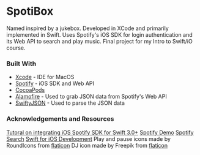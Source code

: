 # SpotiBox
Named inspired by a jukebox. Developed in XCode and primarily implemented in Swift. Uses Spotify's iOS SDK for login authentication and its Web API to search and play music. Final project for my Intro to Swift/iO course.

### Built With 
* [Xcode](https://developer.apple.com/xcode/) - IDE for MacOS
* [Spotify](https://developer.spotify.com/) - iOS SDK and Web API
* [CocoaPods](https://cocoapods.org/)
* [Alamofire](https://github.com/Alamofire/Alamofire) - Used to grab JSON data from Spotify's Web API
* [SwiftyJSON](https://github.com/SwiftyJSON/SwiftyJSON) - Used to parse the JSON data 

### Acknowledgements and Resources
[Tutoral on integrating iOS Spotify SDK for Swift 3.0+](https://medium.com/@elonrubin/ios-spotify-sdk-swift-3-0-tutorial-b629af4b889d)
[Spotify Demo](https://github.com/wfratczak/Spotify-Demo)
[Spotify Search](https://www.youtube.com/watch?v=FjsxG07haJI)
[Swift for iOS Development](http://scholar.flatworldknowledge.com/books/30954/programming-30491-20170501-133403-053358/read)
Play and pause icons made by RoundIcons from [flaticon](https://www.flaticon.com/)
DJ icon made by Freepik from [flaticon](https://www.flaticon.com/)


